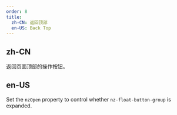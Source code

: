 ```yaml
---
order: 8
title:
  zh-CN: 返回顶部
  en-US: Back Top
---
```


## zh-CN

返回页面顶部的操作按钮。

## en-US

Set the `nzOpen` property to control whether `nz-float-button-group` is expanded.
